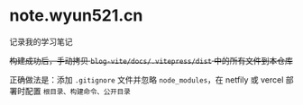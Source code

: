# note.wyun521.cn

记录我的学习笔记

<del>构建成功后，手动拷贝 `blog-vite/docs/.vitepress/dist` 中的所有文件到本仓库</del>

正确做法是：添加 `.gitignore` 文件并忽略 `node_modules`，在 netfily 或 vercel 部署时配置 `根目录、构建命令、公开目录`
